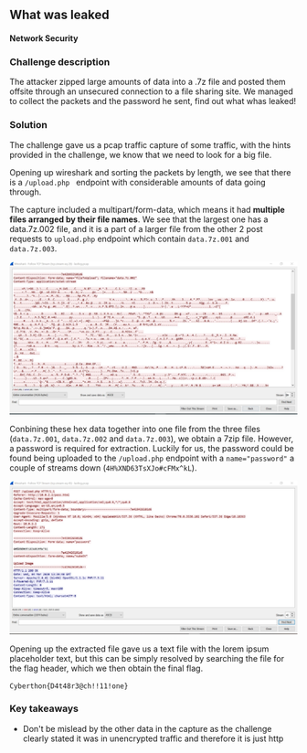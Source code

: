 ## What was leaked
#### Network Security

### Challenge description
The attacker zipped large amounts of data into a .7z file and posted them offsite through an unsecured connection to a file sharing site. We managed to collect the packets and the password he sent, find out what whas leaked!

### Solution
The challenge gave us a pcap traffic capture of some traffic, with the hints provided in the challenge, we know that we need to look for a big file.

Opening up wireshark and sorting the packets by length, we see that there is a `/upload.php ` endpoint with considerable amounts of data going through.

The capture included a multipart/form-data, which means it had **multiple files arranged by their file names**. We see that the largest one has a data.7z.002 file, and it is a part of a larger file from the other 2 post requests to `upload.php` endpoint which contain `data.7z.001` and `data.7z.003`.

![](1.jpg)

Conbining these hex data together into one file from the three files (`data.7z.001`, `data.7z.002` and `data.7z.003`), we obtain a 7zip file. However, a password is required for extraction. Luckily for us, the password could be found being uploaded to the `/upload.php` endpoint with a `name="password"`  a couple of streams down (`4H%XND63TsXJo#cFMx^kL`). 

![](2.jpg)

Opening up the extracted file gave us a text file with the lorem ipsum placeholder text, but this can be simply resolved by searching the file for the flag header, which we then obtain the final flag.

```
Cyberthon{D4t48r3@ch!!11!one}
```



### Key takeaways
- Don't be mislead by the other data in the capture as the challenge clearly stated it was in unencrypted traffic and therefore it is just http